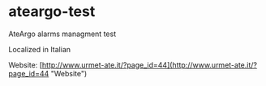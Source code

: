 # ateargo-test
AteArgo alarms managment test

Localized in Italian

Website: [http://www.urmet-ate.it/?page_id=44](http://www.urmet-ate.it/?page_id=44 "Website")